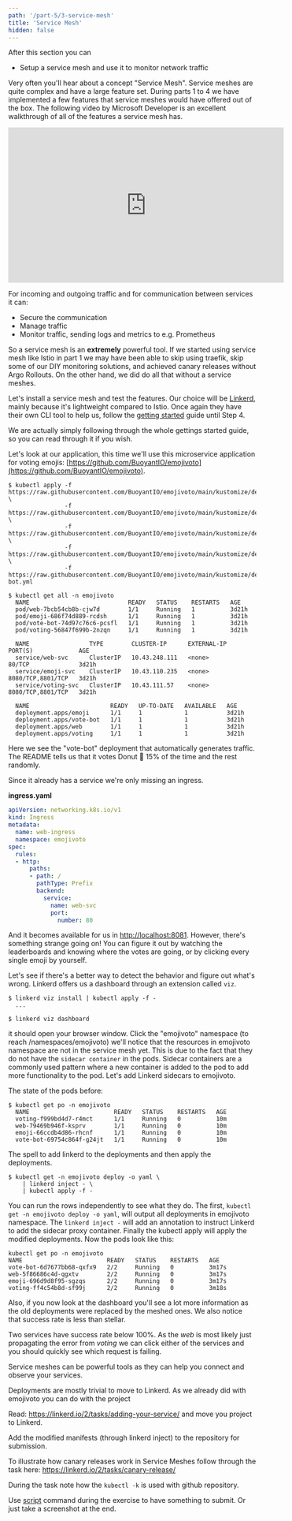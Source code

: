 ```yaml
---
path: '/part-5/3-service-mesh'
title: 'Service Mesh'
hidden: false
---
```



<text-box variant='learningObjectives' name='Learning Objectives'>

After this section you can

- Setup a service mesh and use it to monitor network traffic

</text-box>

Very often you'll hear about a concept "Service Mesh". Service meshes are quite complex and have a large feature set. During parts 1 to 4 we have implemented a few features that service meshes would have offered out of the box. The following video by Microsoft Developer is an excellent walkthrough of all of the features a service mesh has.

<iframe width="560" height="315" src="https://www.youtube-nocookie.com/embed/izVWk7rYqWI" frameborder="0" allow="accelerometer; encrypted-media; gyroscope; picture-in-picture" allowfullscreen></iframe>

For incoming and outgoing traffic and for communication between services it can:

- Secure the communication
- Manage traffic
- Monitor traffic, sending logs and metrics to e.g. Prometheus

So a service mesh is an **extremely** powerful tool. If we started using service mesh like Istio in part 1 we may have been able to skip using traefik, skip some of our DIY monitoring solutions, and achieved canary releases without Argo Rollouts. On the other hand, we did do all that without a service meshes.

Let's install a service mesh and test the features. Our choice will be [Linkerd](https://linkerd.io/), mainly because it's lightweight compared to Istio. Once again they have their own CLI tool to help us, follow the [getting started](https://linkerd.io/2/getting-started/) guide until Step 4.

<text-box name="Alternate sources" variant="hint">
 We are actually simply following through the whole gettings started guide, so you can read through it if you wish.
</text-box>

Let's look at our application, this time we'll use this microservice application for voting emojis: [https://github.com/BuoyantIO/emojivoto](https://github.com/BuoyantIO/emojivoto).

```console
$ kubectl apply -f https://raw.githubusercontent.com/BuoyantIO/emojivoto/main/kustomize/deployment/ns.yml \
                -f https://raw.githubusercontent.com/BuoyantIO/emojivoto/main/kustomize/deployment/web.yml \
                -f https://raw.githubusercontent.com/BuoyantIO/emojivoto/main/kustomize/deployment/emoji.yml \
                -f https://raw.githubusercontent.com/BuoyantIO/emojivoto/main/kustomize/deployment/voting.yml \
                -f https://raw.githubusercontent.com/BuoyantIO/emojivoto/main/kustomize/deployment/vote-bot.yml

$ kubectl get all -n emojivoto
  NAME                            READY   STATUS    RESTARTS   AGE
  pod/web-7bcb54cb8b-cjw7d        1/1     Running   1          3d21h
  pod/emoji-686f74d889-rcdsh      1/1     Running   1          3d21h
  pod/vote-bot-74d97c76c6-pcsfl   1/1     Running   1          3d21h
  pod/voting-56847f699b-2nzqn     1/1     Running   1          3d21h

  NAME                 TYPE        CLUSTER-IP      EXTERNAL-IP   PORT(S)             AGE
  service/web-svc      ClusterIP   10.43.248.111   <none>        80/TCP              3d21h
  service/emoji-svc    ClusterIP   10.43.110.235   <none>        8080/TCP,8801/TCP   3d21h
  service/voting-svc   ClusterIP   10.43.111.57    <none>        8080/TCP,8801/TCP   3d21h

  NAME                       READY   UP-TO-DATE   AVAILABLE   AGE
  deployment.apps/emoji      1/1     1            1           3d21h
  deployment.apps/vote-bot   1/1     1            1           3d21h
  deployment.apps/web        1/1     1            1           3d21h
  deployment.apps/voting     1/1     1            1           3d21h
```

Here we see the "vote-bot" deployment that automatically generates traffic. The README tells us that it votes Donut 🍩 15% of the time and the rest randomly.

Since it already has a service we're only missing an ingress.

**ingress.yaml**
```yaml
apiVersion: networking.k8s.io/v1
kind: Ingress
metadata:
  name: web-ingress
  namespace: emojivoto
spec:
  rules:
  - http:
      paths:
      - path: /
        pathType: Prefix
        backend:
          service:
            name: web-svc
            port:
              number: 80
```

And it becomes available for us in [http://localhost:8081](http://localhost:8081). However, there's something strange going on! You can figure it out by watching the leaderboards and knowing where the votes are going, or by clicking every single emoji by yourself.

Let's see if there's a better way to detect the behavior and figure out what's wrong. Linkerd offers us a dashboard through an extension called `viz`.

```
$ linkerd viz install | kubectl apply -f -
  ...

$ linkerd viz dashboard
```

it should open your browser window. Click the "emojivoto" namespace (to reach /namespaces/emojivoto) we'll notice that the resources in emojivoto namespace are not in the service mesh yet. This is due to the fact that they do not have the `sidecar container` in the pods. Sidecar containers are a commonly used pattern where a new container is added to the pod to add more functionality to the pod. Let's add Linkerd sidecars to emojivoto.

The state of the pods before:

```
$ kubectl get po -n emojivoto
  NAME                        READY   STATUS    RESTARTS   AGE
  voting-f999bd4d7-r4mct      1/1     Running   0          10m
  web-79469b946f-ksprv        1/1     Running   0          10m
  emoji-66ccdb4d86-rhcnf      1/1     Running   0          10m
  vote-bot-69754c864f-g24jt   1/1     Running   0          10m
```

The spell to add linkerd to the deployments and then apply the deployments.

```
$ kubectl get -n emojivoto deploy -o yaml \
    | linkerd inject - \
    | kubectl apply -f -
```

You can run the rows independently to see what they do. The first, `kubectl get -n emojivoto deploy -o yaml`, will output all deployments in emojivoto namespace. The `linkerd inject -` will add an annotation to instruct Linkerd to add the sidecar proxy container. Finally the kubectl apply will apply the modified deployments. Now the pods look like this:

```
kubectl get po -n emojivoto
NAME                        READY   STATUS    RESTARTS   AGE
vote-bot-6d7677bb68-qxfx9   2/2     Running   0          3m17s
web-5f86686c4d-qgxtv        2/2     Running   0          3m17s
emoji-696d9d8f95-sgzqs      2/2     Running   0          3m17s
voting-ff4c54b8d-sf99j      2/2     Running   0          3m18s
```

Also, if you now look at the dashboard you'll see a lot more information as the old deployments were replaced by the meshed ones. We also notice that success rate is less than stellar.

Two services have success rate below 100%. As the _web_ is most likely just propagating the error from _voting_ we can click either of the services and you should quickly see which request is failing.

Service meshes can be powerful tools as they can help you connect and observe your services.

<exercise name='Exercise 5.02: Project: Service Mesh Edition'>

  Deployments are mostly trivial to move to Linkerd. As we already did with emojivoto you can do with the project

  Read: https://linkerd.io/2/tasks/adding-your-service/ and move you project to Linkerd.

  Add the modified manifests (through linkerd inject) to the repository for submission.

</exercise>

<exercise name='Exercise 5.03: Learn from external material'>

  To illustrate how canary releases work in Service Meshes follow through the task here: https://linkerd.io/2/tasks/canary-release/

  During the task note how the `kubectl -k` is used with github repository.

  Use <a href="https://man7.org/linux/man-pages/man1/script.1.html">script</a> command during the exercise to have something to submit. Or just take a screenshot at the end.

</exercise>

